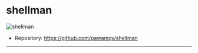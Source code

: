 # shellman

![shellman](../assets/shellman.svg)

- Repository: https://github.com/pawamoy/shellman

---
